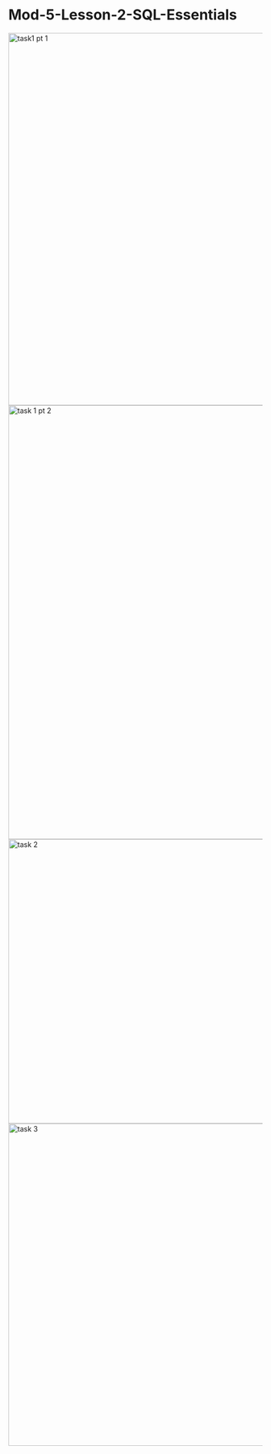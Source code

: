 # Mod-5-Lesson-2-SQL-Essentials

<img width="737" alt="task1 pt  1" src="https://github.com/user-attachments/assets/35ac4541-98af-4682-ba16-7782c93af476">
<img width="859" alt="task 1 pt  2" src="https://github.com/user-attachments/assets/8f4db576-b75b-4a30-b295-d64728d65d51">
<img width="563" alt="task 2" src="https://github.com/user-attachments/assets/5217dc65-dc02-4cca-925b-9bdcba0ae594">
<img width="638" alt="task 3" src="https://github.com/user-attachments/assets/b7424b0d-a6c0-4837-981a-e96f5c4a1a0b">

